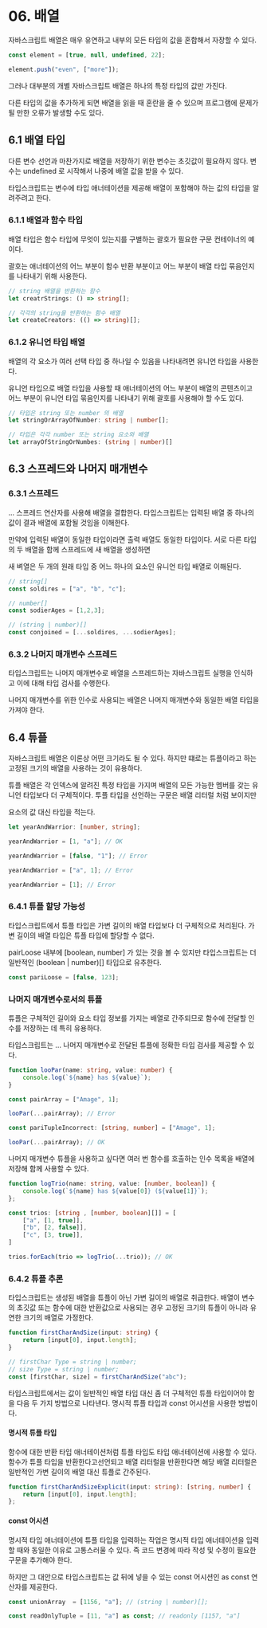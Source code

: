# 06. 배열

자바스크립트 배열은 매우 유연하고 내부의 모든 타입의 값을 혼합해서 자장할 수 있다.

```typescript
const element = [true, null, undefined, 22];

element.push("even", ["more"]);
```

그러나 대부분의 개별 자바스크립트 배열은 하나의 특정 타입의 값만 가진다.

다른 타입의 값을 추가하게 되면 배열을 읽을 때 혼란을 줄 수 있으며 프로그램에 문제가 될 만한 오류가 발생할 수도 있다.

## 6.1 배열 타입

다른 변수 선언과 마찬가지로 배열을 저장하기 위한 변수는 초깃값이 필요하지 않다.
변수는 undefined 로 시작해서 나중에 배열 값을 받을 수 있다.

타입스크립트는 변수에 타입 애너테이션을 제공해 배열이 포함해야 하는 값의 타입을 알려주려고 한다.

### 6.1.1 배열과 함수 타입

배열 타입은 함수 타입에 무엇이 있는지를 구별하는 괄호가 필요한 구문 컨테이너의 예이다.

괄호는 애너테이션의 어느 부분이 함수 반환 부분이고 어느 부분이 배열 타입 묶음인지를 나타내기 위해 사용한다.

```typescript
// string 배열을 반환하는 함수
let creatrStrings: () => string[];

// 각각의 string을 반환하는 함수 배열
let createCreators: (() => string)[];
```

### 6.1.2 유니언 타입 배열

배열의 각 요소가 여러 선택 타입 중 하나일 수 있음을 나타내려면 유니언 타입을 사용한다.

유니언 타입으로 배열 타입을 사용할 때 애너테이션의 어느 부분이 배열의 콘텐츠이고 어느 부분이 유니언 타입 묶음인지를 나타내기 위해 괄호를 사용해야 할 수도 있다.

```typescript
// 타입은 string 또는 number 의 배열
let stringOrArrayOfNumber: string | number[];

// 타입은 각각 number 또는 string 요소와 배열
let arrayOfStringOrNumbes: (string | number)[]
```

## 6.3 스프레드와 나머지 매개변수

### 6.3.1 스프레드

... 스프레드 연산자를 사용해 배열을 결합한다. 타입스크립트는 입력된 배열 중 하나의 값이 결과 배열에 포함될 것임을 이해한다.

만약에 입력된 배열이 동일한 타입이라면 출력 배열도 동일한 타입이다. 서로 다른 타입의 두 배열을 함께 스프레드에 새 배열을 생성하면

새 벼열은 두 개의 원래 타입 중 어느 하나의 요소인 유니언 타입 배열로 이해된다.

```typescript
// string[]
const soldires = ["a", "b", "c"];

// number[]
const sodierAges = [1,2,3];

// (string | number)[]
const conjoined = [...soldires, ...sodierAges];
```

### 6.3.2 나머지 매개변수 스프레드

타입스크립트는 나머지 매개변수로 배열을 스프레드하는 자바스크립트 실행을 인식하고 이에 대해 타입 검사를 수행한다.

나머지 매개변수를 위한 인수로 사용되는 배열은 나머지 매개변수와 동일한 배열 타입을 가져야 한다.

## 6.4 튜플

자바스크립트 배열은 이론상 어떤 크기라도 될 수 있다. 하지만 떄로는 튜플이라고 하는 고정된 크기의 배열을 사용하는 것이 유용하다.

튜플 배열은 각 인덱스에 알려진 특정 타입을 가지며 배열의 모든 가능한 멤버를 갖는 유니언 타입보다 더 구체적이다. 투플 타입을 선언하는 구문은 배열 리터럴 처럼 보이지만

요소의 값 대신 타입을 적는다.

```typescript
let yearAndWarrior: [number, string];

yearAndWarrior = [1, "a"]; // OK

yearAndWarrior = [false, "1"]; // Error

yearAndWarrior = ["a", 1]; // Error

yearAndWarrior = [1]; // Error
```

### 6.4.1 튜플 할당 가능성

타입스크립트에서 튜플 타입은 가변 길이의 배열 타입보다 더 구체적으로 처리된다. 가변 길이의 배열 타입은 튜플 타입에 할당할 수 없다.

pairLoose 내부에 [boolean, number] 가 있는 것을 볼 수 있지만 타입스크립트는 더 일반적인 (boolean | number)[] 타입으로 유추한다.

```typescript
const pariLoose = [false, 123];
```

### 나머지 매개변수로서의 튜플

튜플은 구체적인 길이와 요소 타입 정보를 가지는 배열로 간주되므로 함수에 전달할 인수를 저장하는 데 특히 유용하다.

타입스크립트는 ... 나머지 매개변수로 전달된 튜플에 정확한 타입 검사를 제공할 수 있다.

```typescript
function looPar(name: string, value: number) {
    console.log(`${name} has ${value}`);
}

const pairArray = ["Amage", 1];

looPar(...pairArray); // Error

const pariTupleIncorrect: [string, number] = ["Amage", 1];

looPar(...pairArray); // OK
```

나머지 매개변수 튜플을 사용하고 싶다면 여러 번 함수를 호출하는 인수 목록을 배열에 저장해 함께 사용할 수 있다.

```typescript
function logTrio(name: string, value: [number, boolean]) {
    console.log(`${name} has ${value[0]} (${value[1]}`);
};

const trios: [string , [number, boolean][]] = [
    ["a", [1, true]],
    ["b", [2, false]],
    ["c", [3, true]],
]

trios.forEach(trio => logTrio(...trio)); // OK
```

### 6.4.2 튜플 추론

타입스크립트는 생성된 배열을 튜플이 아닌 가변 길이의 배열로 취급한다. 배열이 변수의 초깃값 또는 함수에 대한 반환값으로 사용되는 경우 고정된 크기의 튜플이 아니라
유연한 크기의 배열로 가정한다.

```typescript
function firstCharAndSize(input: string) {
    return [input[0], input.length];
}

// firstChar Type = string | number;
// size Type = string | number;
const [firstChar, size] = firstCharAndSize("abc");
```

타입스크립트에서는 값이 일반적인 배열 타입 대신 좀 더 구체적인 튜플 타입이어야 함을 다음 두 가지 방법으로 나타낸다. 명시적 튜플 타입과 const 어시션을 사용한 방법이다.

#### 명시적 튜플 타입

함수에 대한 반환 타입 애너테이션처럼 튜플 타입도 타입 애너테이션에 사용할 수 있다. 함수가 튜플 타입을 반환한다고선언되고 배열 리터럴을 반환한다면
해당 배열 리터럴은 일반적인 가변 길이의 배열 대신 튜플로 간주된다.

```typescript
function firstCharAndSizeExplicit(input: string): [string, number] {
    return [input[0], input.length];
};
```

#### const 어시션

명시적 타입 애너테이션에 튜플 타입을 입력하는 작업은 명시적 타입 애너테이션을 입력할 때와 동일한 이유로 고통스러울 수 있다. 즉 코드 변경에 따라 작성 및 수정이 필요한
구문을 추가해야 한다.

하지만 그 대안으로 타입스크립트는 값 뒤에 넣을 수 있는 const 어시션인 as const 연산자를 제공한다.

```typescript
const unionArray  = [1156, "a"]; // (string | number)[];

const readOnlyTuple = [11, "a"] as const; // readonly [1157, "a"]
```